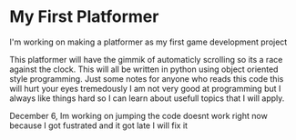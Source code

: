 # My First Platformer
I'm working on making a platformer as my first game development project

This platformer will have the gimmik of automaticly scrolling so its a race against the clock.
This will all be written in python using object oriented style programming.
Just some notes for anyone who reads this code this will hurt your eyes tremedously I am not very
good at programming but I always like things hard so I can learn about usefull topics that I will apply.

December 6,
  Im working on jumping the code doesnt work right now because I got fustrated and it got late I will fix it
  
